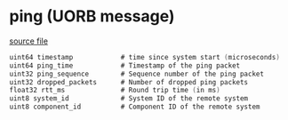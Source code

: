 # ping (UORB message)



[source file](https://github.com/PX4/PX4-Autopilot/blob/master/msg/ping.msg)

```c
uint64 timestamp			# time since system start (microseconds)
uint64 ping_time			# Timestamp of the ping packet
uint32 ping_sequence		# Sequence number of the ping packet
uint32 dropped_packets		# Number of dropped ping packets
float32 rtt_ms				# Round trip time (in ms)
uint8 system_id				# System ID of the remote system
uint8 component_id			# Component ID of the remote system

```
